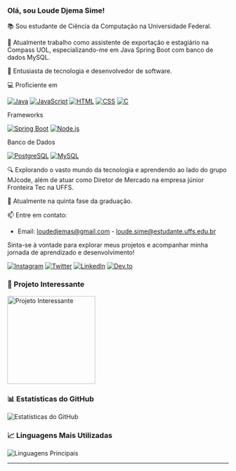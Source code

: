 ### Olá, sou Loude Djema Sime!

📚 Sou estudante de Ciência da Computação na Universidade Federal.

👔 Atualmente trabalho como assistente de exportação e estagiário na Compass UOL, especializando-me em Java Spring Boot com banco de dados MySQL.

🚀 Entusiasta de tecnologia e desenvolvedor de software.

💻 Proficiente em 

[![Java](https://img.shields.io/badge/Java-007396?style=for-the-badge&logo=java&logoColor=white)](#) 
[![JavaScript](https://img.shields.io/badge/JavaScript-F7DF1E?style=for-the-badge&logo=javascript&logoColor=black)](#) 
[![HTML](https://img.shields.io/badge/HTML5-E34F26?style=for-the-badge&logo=html5&logoColor=white)](#) 
[![CSS](https://img.shields.io/badge/CSS-1572B6?style=for-the-badge&logo=css3&logoColor=white)](#) 
[![C](https://img.shields.io/badge/C-A8B9CC?style=for-the-badge&logo=c&logoColor=black)](#)

Frameworks

[![Spring Boot](https://img.shields.io/badge/Spring_Boot-6DB33F?style=for-the-badge&logo=spring&logoColor=white)](#) 
[![Node.js](https://img.shields.io/badge/Node.js-339933?style=for-the-badge&logo=node.js&logoColor=white)](#)

Banco de Dados

[![PostgreSQL](https://img.shields.io/badge/PostgreSQL-336791?style=for-the-badge&logo=postgresql&logoColor=white)](#)
[![MySQL](https://img.shields.io/badge/MySQL-4479A1?style=for-the-badge&logo=mysql&logoColor=white)](#) 

🔍 Explorando o vasto mundo da tecnologia e aprendendo ao lado do grupo MJcode, além de atuar como Diretor de Mercado na empresa júnior Fronteira Tec na UFFS.

📖 Atualmente na quinta fase da graduação.

📫 Entre em contato:

- Email: loudedjemas@gmail.com - loude.sime@estudante.uffs.edu.br

Sinta-se à vontade para explorar meus projetos e acompanhar minha jornada de aprendizado e desenvolvimento!

[![Instagram](https://img.shields.io/badge/Instagram-E4405F?style=for-the-badge&logo=instagram&logoColor=white)](https://www.instagram.com/djemalee_)
[![Twitter](https://img.shields.io/badge/Twitter-1DA1F2?style=for-the-badge&logo=twitter&logoColor=white)](https://twitter.com/Djema50852883)
[![LinkedIn](https://img.shields.io/badge/LinkedIn-0077B5?style=for-the-badge&logo=linkedin&logoColor=white)](https://www.linkedin.com/in/loude-djema-sime-a41135207/)
[![Dev.to](https://img.shields.io/badge/dev-E4405F?style=for-the-badge&logo=dev&logoColor=white)](https://dev.to/loude)

### 🎨 Projeto Interessante
<img src="https://image.lexica.art/full_jpg/3be7b645-ec6b-4d8a-b89c-1af25777f367" alt="Projeto Interessante" width="200px">

### 📊 Estatísticas do GitHub 
![Estatísticas do GitHub](https://github-readme-stats.vercel.app/api?username=loudedje&show_icons=true&theme=dracula)

### 📈 Linguagens Mais Utilizadas
![Linguagens Principais](https://github-readme-stats.vercel.app/api/top-langs/?username=loudedje&layout=compact&theme=dracula)

---
